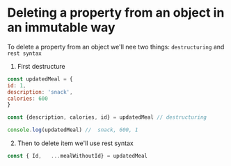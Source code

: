 # Deleting a property from an object in an immutable way 

To delete a property from an object we'll nee two things: `destructuring` and `rest syntax`

1. First destructure
```js
const updatedMeal = {
id: 1,
description: 'snack',
calories: 600                      
}

const {description, calories, id} = updatedMeal // destructuring

console.log(updatedMeal) //  snack, 600, 1
```
2. Then to delete item we'll use rest syntax 

```js
const { Id,   ...mealWithoutId} = updatedMeal
```

